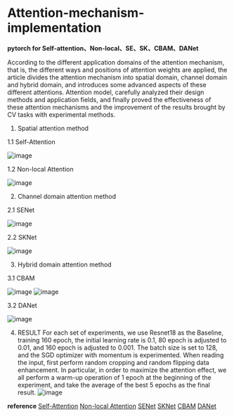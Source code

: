 # Attention-mechanism-implementation
**pytorch for Self-attention、Non-local、SE、SK、CBAM、DANet**

   According to the different application domains of the attention mechanism, that is, the different ways and positions of attention weights are applied, the article divides the attention mechanism into spatial domain, channel domain and hybrid domain, and introduces some advanced aspects of these different attentions. Attention model, carefully analyzed their design methods and application fields, and finally proved the effectiveness of these attention mechanisms and the improvement of the results brought by CV tasks with experimental methods.
   
1. Spatial attention method

1.1 Self-Attention

![image](https://user-images.githubusercontent.com/49756674/125032931-3e17f700-e0c1-11eb-894d-75999d04612a.png)

1.2 Non-local Attention

![image](https://user-images.githubusercontent.com/49756674/125032957-4839f580-e0c1-11eb-90d8-0b96f6ed2d6d.png)

2. Channel domain attention method

2.1 SENet

![image](https://user-images.githubusercontent.com/49756674/125032984-52f48a80-e0c1-11eb-82c0-be84d9f17941.png)

2.2 SKNet

![image](https://user-images.githubusercontent.com/49756674/125033021-5e47b600-e0c1-11eb-8ec4-11d91ecbebee.png)


3. Hybrid domain attention method

3.1 CBAM

![image](https://user-images.githubusercontent.com/49756674/125029553-6e10cb80-e0bc-11eb-86b0-426866a92e77.png)
![image](https://user-images.githubusercontent.com/49756674/125029579-779a3380-e0bc-11eb-9940-c2235aad367f.png)

3.2 DANet

![image](https://user-images.githubusercontent.com/49756674/125029618-88e34000-e0bc-11eb-9c45-4b598eb6c1c8.png)

4. RESULT
    For each set of experiments, we use Resnet18 as the Baseline, training 160 epoch, the initial learning rate is 0.1, 80 epoch is adjusted to 0.01, and 160 epoch is adjusted to 0.001. The batch size is set to 128, and the SGD optimizer with momentum is experimented. When reading the input, first perform random cropping and random flipping data enhancement. In particular, in order to maximize the attention effect, we all perform a warm-up operation of 1 epoch at the beginning of the experiment, and take the average of the best 5 epochs as the final result.
 ![image](https://user-images.githubusercontent.com/49756674/125030308-833a2a00-e0bd-11eb-9023-213436e4746e.png)


**reference**
[Self-Attention](http://arxiv.org/abs/1706.03762)
[ Non-local Attention](http://arxiv.org/abs/1711.07971)
[SENet](http://arxiv.org/abs/1709.01507)
[SKNet](http://arxiv.org/abs/1903.06586)
[CBAM](http://arxiv.org/abs/1807.06521)
[DANet](http://ieeexplore.ieee.org/document/8953974)
